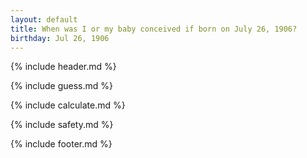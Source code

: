 ```yaml
---
layout: default
title: When was I or my baby conceived if born on July 26, 1906?
birthday: Jul 26, 1906
---
```


{% include header.md %}

{% include guess.md %}

{% include calculate.md %}

{% include safety.md %}

{% include footer.md %}



